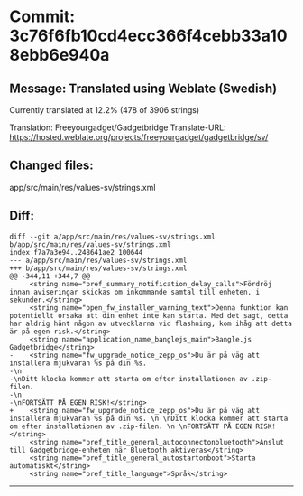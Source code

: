 # Commit: 3c76f6fb10cd4ecc366f4cebb33a108ebb6e940a
## Message: Translated using Weblate (Swedish)

Currently translated at 12.2% (478 of 3906 strings)

Translation: Freeyourgadget/Gadgetbridge
Translate-URL: https://hosted.weblate.org/projects/freeyourgadget/gadgetbridge/sv/
## Changed files:
app/src/main/res/values-sv/strings.xml

## Diff:
```
diff --git a/app/src/main/res/values-sv/strings.xml b/app/src/main/res/values-sv/strings.xml
index f7a7a3e94..248641ae2 100644
--- a/app/src/main/res/values-sv/strings.xml
+++ b/app/src/main/res/values-sv/strings.xml
@@ -344,11 +344,7 @@
     <string name="pref_summary_notification_delay_calls">Fördröj innan aviseringar skickas om inkommande samtal till enheten, i sekunder.</string>
     <string name="open_fw_installer_warning_text">Denna funktion kan potentiellt orsaka att din enhet inte kan starta. Med det sagt, detta har aldrig hänt någon av utvecklarna vid flashning, kom ihåg att detta är på egen risk.</string>
     <string name="application_name_banglejs_main">Bangle.js Gadgetbridge</string>
-    <string name="fw_upgrade_notice_zepp_os">Du är på väg att installera mjukvaran %s på din %s.
-\n
-\nDitt klocka kommer att starta om efter installationen av .zip-filen.
-\n
-\nFORTSÄTT PÅ EGEN RISK!</string>
+    <string name="fw_upgrade_notice_zepp_os">Du är på väg att installera mjukvaran %s på din %s. \n \nDitt klocka kommer att starta om efter installationen av .zip-filen. \n \nFORTSÄTT PÅ EGEN RISK!</string>
     <string name="pref_title_general_autoconnectonbluetooth">Anslut till Gadgetbridge-enheten när Bluetooth aktiveras</string>
     <string name="pref_title_general_autostartonboot">Starta automatiskt</string>
     <string name="pref_title_language">Språk</string>
```
-----------------------------------
